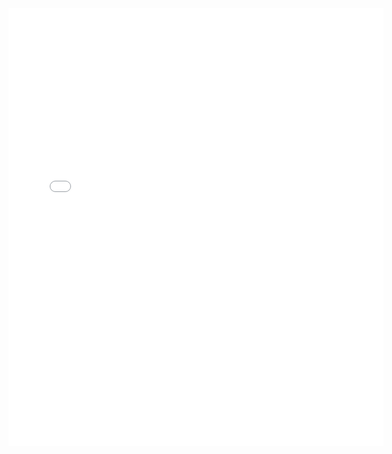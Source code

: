 <embed src="{{ site.baseurl }}/files/HarshKohli_CV.pdf" width="600" height="700" type='application/pdf'>